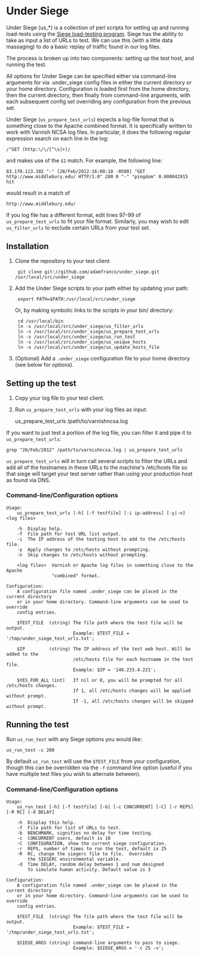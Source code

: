 Under Siege
===========

Under Siege (us_*) is a collection of perl scripts for setting up and running 
load-tests using the [Siege load-testing program](http://www.joedog.org/siege-home/).
Siege has the ability to take as input a list of URLs to test. We can use this 
(with a little data massaging) to do a basic replay of traffic found in our log files.

The process is broken up into two components: setting up the test host, and 
running the test.

All options for Under Siege can be specified either via command-line arguments for 
via .under_siege config files in either the current directory or your home directory.
Configuration is loaded first from the home directory, then the current directory,
then finally from command-line arguments, with each subsequent config set overriding
any configuration from the previous set.

Under Siege (`us_prepare_test_urls`) expects a log-file format that is something close
to the Apache combined format. It is specifically written to work with Varnish
NCSA log files. In particular, it does the following regular expression
search on each line in the log:

    /"GET (http:\/\/[^\s]+)/

and makes use of the `$1` match. For example, the following line:

    83.170.113.102 "-" [28/Feb/2012:16:08:18 -0500] "GET http://www.middlebury.edu/ HTTP/1.0" 200 0 "-" "pingdom" 0.000042915 hit

would result in a match of

    http://www.middlebury.edu/

If you log file has a different format, edit lines 97-99 of `us_prepare_test_urls` 
to fit your file format. Similarly, you may wish to edit `us_filter_urls` to exclude
certain URLs from your test set.

Installation
-------------

1. Clone the repository to your test client

        git clone git://github.com/adamfranco/under_siege.git /usr/local/src/under_siege
    
2. Add the Under Siege scripts to your path either by updating your path:

        export PATH=$PATH:/usr/local/src/under_siege
    
   Or, by making symbolic links to the scripts in your bin/ directory:
   
        cd /usr/local/bin
        ln -s /usr/local/src/under_siege/us_filter_urls
        ln -s /usr/local/src/under_siege/us_prepare_test_urls
        ln -s /usr/local/src/under_siege/us_run_test
        ln -s /usr/local/src/under_siege/us_unique_hosts
        ln -s /usr/local/src/under_siege/us_update_hosts_file
    
3. (Optional) Add a `.under_siege` configuration file to your home directory 
   (see below for options).

Setting up the test
-------------------

1. Copy your log file to your test client.
2. Run `us_prepare_test_urls` with your log files as input:
    
    us_prepare_test_urls /path/to/varnishncsa.log

If you want to just test a portion of the log file, you can filter it and pipe it
to `us_prepare_test_urls`:

    grep "20/Feb/2012" /path/to/varnishncsa.log | us_prepare_test_urls

`us_prepare_test_urls` will in turn call several scripts to filter the URLs and
add all of the hostnames in these URLs to the machine's /etc/hosts file so that
siege will target your test server rather than using your production host as found
via DNS.
  
### Command-line/Configuration options

    Usage:
        us_prepare_test_urls [-h] [-f testfile] [-i ip-address] [-y|-n] <log files>
        
        -h  Display help.
        -f  File path for test URL list output.
        -i  The IP address of the testing host to add to the /etc/hosts file.
        -y  Apply changes to /etc/hosts without prompting.
        -n  Skip changes to /etc/hosts without prompting.
        
        <log files>  Varnish or Apache log files in something close to the Apache 
                     "combined" format.
    
    Configuration:
        A configuration file named .under_siege can be placed in the current directory
        or in your home directory. Command-line arguments can be used to override
        config entries.
        
        $TEST_FILE  (string) The file path where the test file will be output.
                             Example: $TEST_FILE = '/tmp/under_siege_test_urls.txt';
                             
        $IP         (string) The IP address of the test web host. Will be added to the
                             /etc/hosts file for each hostname in the test file.
                             Example: $IP = '140.233.4.221';
                             
        $YES_FOR_ALL (int)   If nil or 0, you will be prompted for all /etc/hosts changes.
                             If 1, all /etc/hosts changes will be applied without prompt.
                             If -1, all /etc/hosts changes will be skipped without prompt.


Running the test
----------------

Run `us_run_test` with any Siege options you would like:

    us_run_test -c 200

By default `us_run_test` will use the `$TEST_FILE` from your configuration, though
this can be overridden via the `-f` command line option (useful if you have multiple
test files you wish to alternate between).

### Command-line/Configuration options

    Usage:
        us_run_test [-h] [-f testfile] [-b] [-c CONCURRENT] [-C] [-r REPS] [-R RC] [-d DELAY]
        
        -h  Display this help.
        -f  File path for list of URLs to test.
        -b  BENCHMARK, signifies no delay for time testing.
        -c  CONCURRENT users, default is 10
        -C  CONFIGURATION, show the current siege configuration.
        -r  REPS, number of times to run the test, default is 25
        -R  RC, change the siegerc file to file.  Overrides
            the SIEGERC environmental variable.
        -d  Time DELAY, random delay between 1 and num designed
            to simulate human activity. Default value is 3
    
    Configuration:
        A configuration file named .under_siege can be placed in the current directory
        or in your home directory. Command-line arguments can be used to override
        config entries.
        
        $TEST_FILE  (string) The file path where the test file will be output.
                             Example: $TEST_FILE = '/tmp/under_siege_test_urls.txt';
        
        $SIEGE_ARGS (string) command-line arguments to pass to siege.
                             Example: $SIEGE_ARGS = '-c 25 -v';
